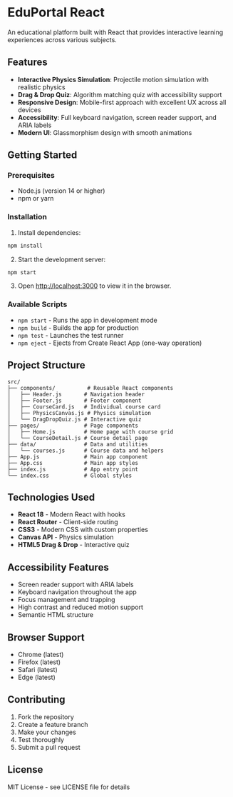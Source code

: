 # EduPortal React

An educational platform built with React that provides interactive learning experiences across various subjects.

## Features

- **Interactive Physics Simulation**: Projectile motion simulation with realistic physics
- **Drag & Drop Quiz**: Algorithm matching quiz with accessibility support
- **Responsive Design**: Mobile-first approach with excellent UX across all devices
- **Accessibility**: Full keyboard navigation, screen reader support, and ARIA labels
- **Modern UI**: Glassmorphism design with smooth animations

## Getting Started

### Prerequisites

- Node.js (version 14 or higher)
- npm or yarn

### Installation

1. Install dependencies:
```bash
npm install
```

2. Start the development server:
```bash
npm start
```

3. Open [http://localhost:3000](http://localhost:3000) to view it in the browser.

### Available Scripts

- `npm start` - Runs the app in development mode
- `npm build` - Builds the app for production
- `npm test` - Launches the test runner
- `npm eject` - Ejects from Create React App (one-way operation)

## Project Structure

```
src/
├── components/          # Reusable React components
│   ├── Header.js       # Navigation header
│   ├── Footer.js       # Footer component
│   ├── CourseCard.js   # Individual course card
│   ├── PhysicsCanvas.js # Physics simulation
│   └── DragDropQuiz.js # Interactive quiz
├── pages/              # Page components
│   ├── Home.js         # Home page with course grid
│   └── CourseDetail.js # Course detail page
├── data/               # Data and utilities
│   └── courses.js      # Course data and helpers
├── App.js              # Main app component
├── App.css             # Main app styles
├── index.js            # App entry point
└── index.css           # Global styles
```

## Technologies Used

- **React 18** - Modern React with hooks
- **React Router** - Client-side routing
- **CSS3** - Modern CSS with custom properties
- **Canvas API** - Physics simulation
- **HTML5 Drag & Drop** - Interactive quiz

## Accessibility Features

- Screen reader support with ARIA labels
- Keyboard navigation throughout the app
- Focus management and trapping
- High contrast and reduced motion support
- Semantic HTML structure

## Browser Support

- Chrome (latest)
- Firefox (latest)
- Safari (latest)
- Edge (latest)

## Contributing

1. Fork the repository
2. Create a feature branch
3. Make your changes
4. Test thoroughly
5. Submit a pull request

## License

MIT License - see LICENSE file for details
